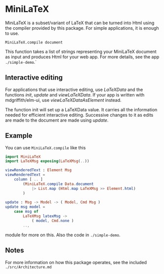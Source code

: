 # MiniLaTeX

MiniLaTeX is a subset/variant of LaTeX that can
be turned into Html using the compiler provided by 
this package.  For simple applications, it is enough to 
use.

    MiniLaTeX.compile document

This function takes a list of strings representing your MiniLaTeX
document as input and produces Html for your web app.
For more details, see the app `./simple-demo`.\`

## Interactive editing

For applications that use interactive editing, use _LaTeXData_
and the functions _init_, _update_ and _viewLaTeXData_. If
your app is written with mdgriffith/elm-ui, use
_viewLaTeXDataAsElement_ instead.

The function init will set up a LaTeXData value.
It carries all the information needed for
efficient interactive editing. Successive
changes to it as edits are made to the document
are made using _update_.


## Example

You can use `MiniLaTeX.compile` like this

```elm
import MiniLaTeX
import LaTeXMsg exposing(LaTeXMsg(..))

viewRenderedText : Element Msg
viewRenderedText =
    column [ .. ]
        (MiniLaTeX.compile Data.document
            |> List.map (Html.map LaTeXMsg >> Element.html)
        )
        
update : Msg -> Model -> ( Model, Cmd Msg )
update msg model =
    case msg of
        LaTeXMsg latexMsg ->
            ( model, Cmd.none )
        ..,


```
module for more on this.  Also the code in `./simple-demo`.

## Notes

For more information on how this package operates,
see the included `./src/Architecture.md`

